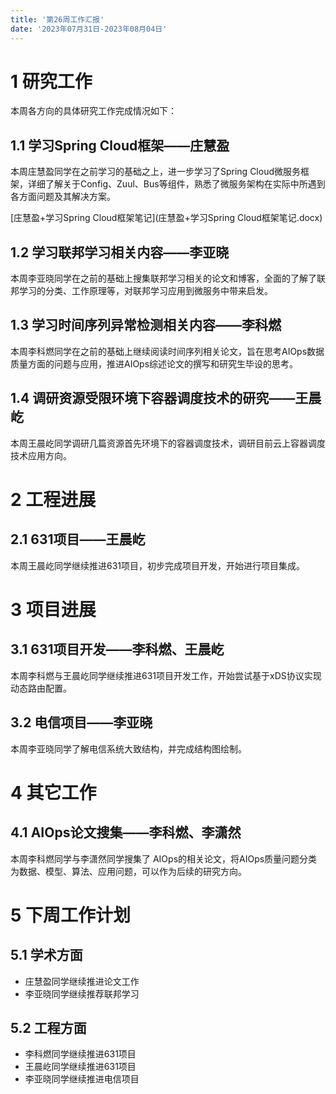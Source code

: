```yaml
---
title: '第26周工作汇报'
date: '2023年07月31日-2023年08月04日'
---
```


<!-- 只允许使用一级标题和二级标题 -->

# 1 研究工作

本周各方向的具体研究工作完成情况如下：

## 1.1 学习Spring Cloud框架——庄慧盈

本周庄慧盈同学在之前学习的基础之上，进一步学习了Spring Cloud微服务框架，详细了解关于Config、Zuul、Bus等组件，熟悉了微服务架构在实际中所遇到各方面问题及其解决方案。

<!-- 注意该超链接应该如何使用，不需要进行手动的编号，注意附件名不能有任何的空格 -->
[庄慧盈+学习Spring Cloud框架笔记](庄慧盈+学习Spring Cloud框架笔记.docx)

## 1.2 学习联邦学习相关内容——李亚晓

本周李亚晓同学在之前的基础上搜集联邦学习相关的论文和博客，全面的了解了联邦学习的分类、工作原理等，对联邦学习应用到微服务中带来启发。

## 1.3 学习时间序列异常检测相关内容——李科燃

本周李科燃同学在之前的基础上继续阅读时间序列相关论文，旨在思考AIOps数据质量方面的问题与应用，推进AIOps综述论文的撰写和研究生毕设的思考。

## 1.4 调研资源受限环境下容器调度技术的研究——王晨屹

本周王晨屹同学调研几篇资源首先环境下的容器调度技术，调研目前云上容器调度技术应用方向。

# 2 工程进展

## 2.1 631项目——王晨屹

本周王晨屹同学继续推进631项目，初步完成项目开发，开始进行项目集成。

# 3 项目进展

## 3.1 631项目开发——李科燃、王晨屹

本周李科燃与王晨屹同学继续推进631项目开发工作，开始尝试基于xDS协议实现动态路由配置。

## 3.2 电信项目——李亚晓

本周李亚晓同学了解电信系统大致结构，并完成结构图绘制。

# 4 其它工作

## 4.1 AIOps论文搜集——李科燃、李潇然

本周李科燃同学与李潇然同学搜集了 AIOps的相关论文，将AIOps质量问题分类为数据、模型、算法、应用问题，可以作为后续的研究方向。

# 5 下周工作计划

## 5.1 学术方面

+ 庄慧盈同学继续推进论文工作
+ 李亚晓同学继续推荐联邦学习

## 5.2 工程方面

+ 李科燃同学继续推进631项目
+ 王晨屹同学继续推进631项目
+ 李亚晓同学继续推进电信项目

